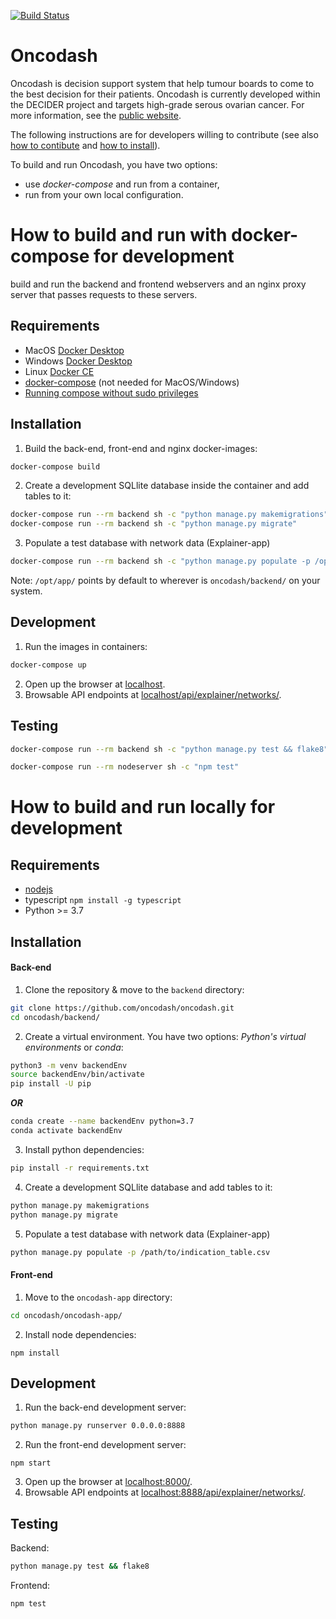 <a  href="https://oncodash.github.io/oncodash/"><img  src="https://github.com/oncodash/oncodash/actions/workflows/build-docs.yml/badge.svg"  alt="Build Status"/></a></td>

# Oncodash

Oncodash is decision support system that help tumour boards to come to the best decision for their patients.
Oncodash is currently developed within the DECIDER project and targets high-grade serous ovarian cancer.
For more information, see the [public website](https://oncodash.github.io/oncodash/).

The following instructions are for developers willing to contribute
(see also [how to contibute](https://github.com/oncodash/oncodash/blob/main/CONTRIBUTING.md)
and [how to install](https://github.com/oncodash/oncodash/blob/main/INSTALL.md)).

To build and run Oncodash, you have two options:
- use *docker-compose* and run from a container,
- run from your own local configuration.


# How to build and run with docker-compose for development

build and run the backend and frontend webservers and an nginx proxy server that passes requests to these servers.

## Requirements

- MacOS [Docker Desktop](https://docs.docker.com/desktop/mac/install/)
- Windows [Docker Desktop](https://docs.docker.com/desktop/windows/install/)
- Linux [Docker CE](https://docs.docker.com/engine/install/)
- [docker-compose](https://docs.docker.com/compose/install/) (not needed for MacOS/Windows)
- [Running compose without sudo privileges](https://docs.docker.com/engine/install/linux-postinstall/)

## Installation

1. Build the back-end, front-end and nginx docker-images:
```sh
docker-compose build
```
2. Create a development SQLlite database inside the container and add tables to it:
```sh
docker-compose run --rm backend sh -c "python manage.py makemigrations"
docker-compose run --rm backend sh -c "python manage.py migrate"
```

3. Populate a test database with network data (Explainer-app)

```sh
docker-compose run --rm backend sh -c "python manage.py populate -p /opt/app/path/to/indf.csv"
```
Note: `/opt/app/` points by default to wherever is `oncodash/backend/` on your
system.

## Development

1. Run the images in containers:
```sh
docker-compose up
``` 
2. Open up the browser at [localhost](http://localhost).
3. Browsable API endpoints at [localhost/api/explainer/networks/](http://localhost/api/explainer/networks/).

## Testing

```sh
docker-compose run --rm backend sh -c "python manage.py test && flake8"
```

```sh
docker-compose run --rm nodeserver sh -c "npm test"
```


# How to build and run locally for development

## Requirements

- [nodejs](https://nodejs.org/en/download/)
- typescript `npm install -g typescript`
- Python >= 3.7

## Installation

#### Back-end

1. Clone the repository & move to the `backend` directory:
```sh
git clone https://github.com/oncodash/oncodash.git
cd oncodash/backend/
```
2. Create a virtual environment.
You have two options: *Python's virtual environments* or *conda*:
```sh
python3 -m venv backendEnv
source backendEnv/bin/activate
pip install -U pip
```

***OR***

```sh
conda create --name backendEnv python=3.7
conda activate backendEnv
```
3. Install python dependencies:
```sh
pip install -r requirements.txt
```
4. Create a development SQLlite database and add tables to it:
```sh
python manage.py makemigrations
python manage.py migrate
```
5. Populate a test database with network data (Explainer-app)
```sh
python manage.py populate -p /path/to/indication_table.csv
```

#### Front-end

1. Move to the `oncodash-app` directory:
```sh
cd oncodash/oncodash-app/
```
2. Install node dependencies:
```
npm install
```

## Development

1. Run the back-end development server:
```sh
python manage.py runserver 0.0.0.0:8888
```
2. Run the front-end development server:
```
npm start
```
3. Open up the browser at [localhost:8000/](http://localhost:8000/).
4. Browsable API endpoints at [localhost:8888/api/explainer/networks/](http://localhost:8888/api/explainer/networks/).

## Testing

Backend:
```sh
python manage.py test && flake8
```

Frontend:
```sh
npm test
```
